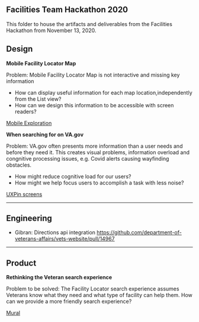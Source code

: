 ## Facilities Team Hackathon 2020

This folder to house the artifacts and deliverables from the Facilities Hackathon from November 13, 2020. 

## Design

**Mobile Facility Locator Map**

Problem: Mobile Facility Locator Map is not interactive and missing key information

- How can display useful information for each map location,independently from the List view?
- How can we design this information to be accessible with screen readers?

[Mobile Exploration](https://github.com/department-of-veterans-affairs/va.gov-team/blob/master/teams/vsa/teams/facility-locator/images/Facility%20Locator%20Mobile%20Chris.pdf)


**When searching for on VA.gov**

Problem: VA.gov often presents more information than a user needs and before they need it. This creates visual problems, information overload and congnitive processing issues, e.g. Covid alerts causing wayfinding obstacles.
- How might reduce cognitive load for our users?
- How might we help focus users to accomplish a task with less noise?

[UXPin screens](https://preview.uxpin.com/c300973e45a11d90a87d54bc788f6461da080480#/pages/134295035/simulate/sitemap?mode=i)

---
## Engineering

- Gibran: Directions api integration https://github.com/department-of-veterans-affairs/vets-website/pull/14967

---

## Product 
**Rethinking the Veteran search experience**

Problem to be solved: The Facility Locator search experience assumes Veterans know what they need and what type of facility can help them. How can we provide a more friendly search experience?

[Mural](https://github.com/department-of-veterans-affairs/va.gov-team/blob/master/teams/vsa/teams/facility-locator/images/ba3ed474-79a2-4bad-bb21-a5f04cf89402-original.pdf)
  


